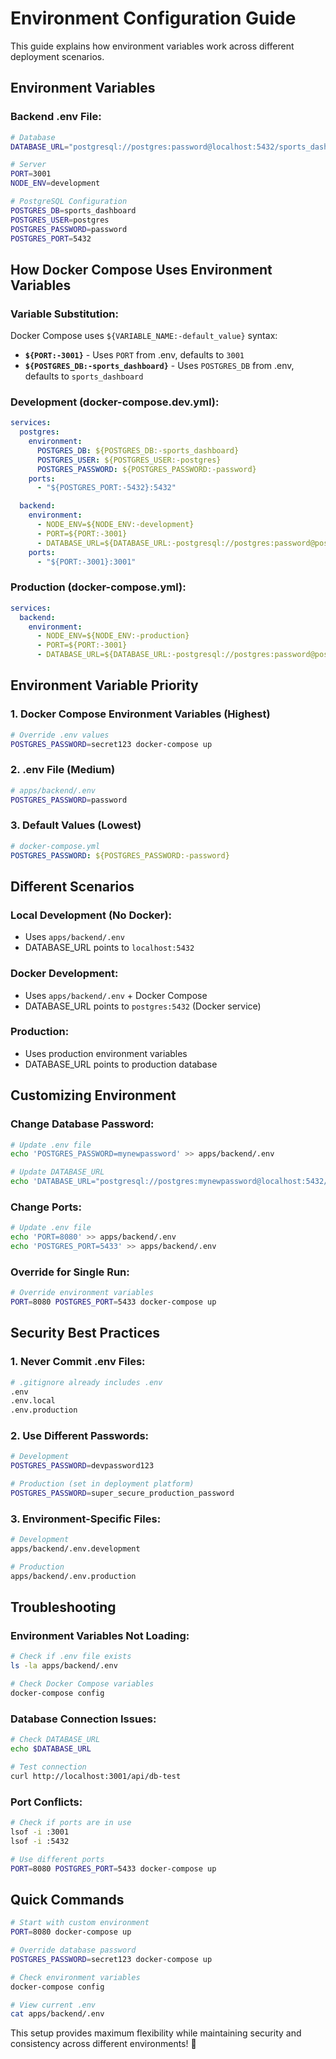 # Environment Configuration Guide

This guide explains how environment variables work across different deployment scenarios.

## Environment Variables

### **Backend .env File:**

```bash
# Database
DATABASE_URL="postgresql://postgres:password@localhost:5432/sports_dashboard?schema=public"

# Server
PORT=3001
NODE_ENV=development

# PostgreSQL Configuration
POSTGRES_DB=sports_dashboard
POSTGRES_USER=postgres
POSTGRES_PASSWORD=password
POSTGRES_PORT=5432
```

## How Docker Compose Uses Environment Variables

### **Variable Substitution:**

Docker Compose uses `${VARIABLE_NAME:-default_value}` syntax:

- **`${PORT:-3001}`** - Uses `PORT` from .env, defaults to `3001`
- **`${POSTGRES_DB:-sports_dashboard}`** - Uses `POSTGRES_DB` from .env, defaults to `sports_dashboard`

### **Development (docker-compose.dev.yml):**

```yaml
services:
  postgres:
    environment:
      POSTGRES_DB: ${POSTGRES_DB:-sports_dashboard}
      POSTGRES_USER: ${POSTGRES_USER:-postgres}
      POSTGRES_PASSWORD: ${POSTGRES_PASSWORD:-password}
    ports:
      - "${POSTGRES_PORT:-5432}:5432"

  backend:
    environment:
      - NODE_ENV=${NODE_ENV:-development}
      - PORT=${PORT:-3001}
      - DATABASE_URL=${DATABASE_URL:-postgresql://postgres:password@postgres:5432/sports_dashboard?schema=public}
    ports:
      - "${PORT:-3001}:3001"
```

### **Production (docker-compose.yml):**

```yaml
services:
  backend:
    environment:
      - NODE_ENV=${NODE_ENV:-production}
      - PORT=${PORT:-3001}
      - DATABASE_URL=${DATABASE_URL:-postgresql://postgres:password@postgres:5432/sports_dashboard?schema=public}
```

## Environment Variable Priority

### **1. Docker Compose Environment Variables (Highest)**

```bash
# Override .env values
POSTGRES_PASSWORD=secret123 docker-compose up
```

### **2. .env File (Medium)**

```bash
# apps/backend/.env
POSTGRES_PASSWORD=password
```

### **3. Default Values (Lowest)**

```yaml
# docker-compose.yml
POSTGRES_PASSWORD: ${POSTGRES_PASSWORD:-password}
```

## Different Scenarios

### **Local Development (No Docker):**

- Uses `apps/backend/.env`
- DATABASE_URL points to `localhost:5432`

### **Docker Development:**

- Uses `apps/backend/.env` + Docker Compose
- DATABASE_URL points to `postgres:5432` (Docker service)

### **Production:**

- Uses production environment variables
- DATABASE_URL points to production database

## Customizing Environment

### **Change Database Password:**

```bash
# Update .env file
echo 'POSTGRES_PASSWORD=mynewpassword' >> apps/backend/.env

# Update DATABASE_URL
echo 'DATABASE_URL="postgresql://postgres:mynewpassword@localhost:5432/sports_dashboard?schema=public"' >> apps/backend/.env
```

### **Change Ports:**

```bash
# Update .env file
echo 'PORT=8080' >> apps/backend/.env
echo 'POSTGRES_PORT=5433' >> apps/backend/.env
```

### **Override for Single Run:**

```bash
# Override environment variables
PORT=8080 POSTGRES_PORT=5433 docker-compose up
```

## Security Best Practices

### **1. Never Commit .env Files:**

```bash
# .gitignore already includes .env
.env
.env.local
.env.production
```

### **2. Use Different Passwords:**

```bash
# Development
POSTGRES_PASSWORD=devpassword123

# Production (set in deployment platform)
POSTGRES_PASSWORD=super_secure_production_password
```

### **3. Environment-Specific Files:**

```bash
# Development
apps/backend/.env.development

# Production
apps/backend/.env.production
```

## Troubleshooting

### **Environment Variables Not Loading:**

```bash
# Check if .env file exists
ls -la apps/backend/.env

# Check Docker Compose variables
docker-compose config
```

### **Database Connection Issues:**

```bash
# Check DATABASE_URL
echo $DATABASE_URL

# Test connection
curl http://localhost:3001/api/db-test
```

### **Port Conflicts:**

```bash
# Check if ports are in use
lsof -i :3001
lsof -i :5432

# Use different ports
PORT=8080 POSTGRES_PORT=5433 docker-compose up
```

## Quick Commands

```bash
# Start with custom environment
PORT=8080 docker-compose up

# Override database password
POSTGRES_PASSWORD=secret123 docker-compose up

# Check environment variables
docker-compose config

# View current .env
cat apps/backend/.env
```

This setup provides maximum flexibility while maintaining security and consistency across different environments! 🔧

